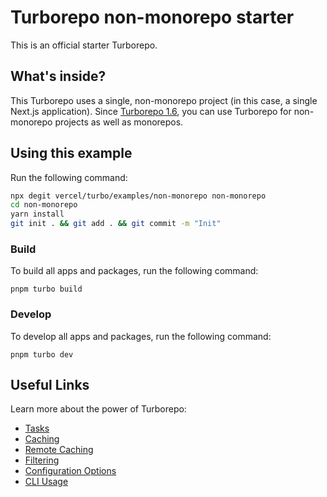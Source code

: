 # Turborepo non-monorepo starter

This is an official starter Turborepo.

## What's inside?

This Turborepo uses a single, non-monorepo project (in this case, a single Next.js application). Since [Turborepo 1.6](https://turbo.build/blog/turbo-1-6-0#any-codebase-can-use-turborepo), you can use Turborepo for non-monorepo projects as well as monorepos.

## Using this example

Run the following command:

```sh
npx degit vercel/turbo/examples/non-monorepo non-monorepo
cd non-monorepo
yarn install
git init . && git add . && git commit -m "Init"
```

### Build

To build all apps and packages, run the following command:

```
pnpm turbo build
```

### Develop

To develop all apps and packages, run the following command:

```
pnpm turbo dev
```

## Useful Links

Learn more about the power of Turborepo:

- [Tasks](https://turbo.build/repo/docs/core-concepts/monorepos/running-tasks)
- [Caching](https://turbo.build/repo/docs/core-concepts/caching)
- [Remote Caching](https://turbo.build/repo/docs/core-concepts/remote-caching)
- [Filtering](https://turbo.build/repo/docs/core-concepts/monorepos/filtering)
- [Configuration Options](https://turbo.build/repo/docs/reference/configuration)
- [CLI Usage](https://turbo.build/repo/docs/reference/command-line-reference)
